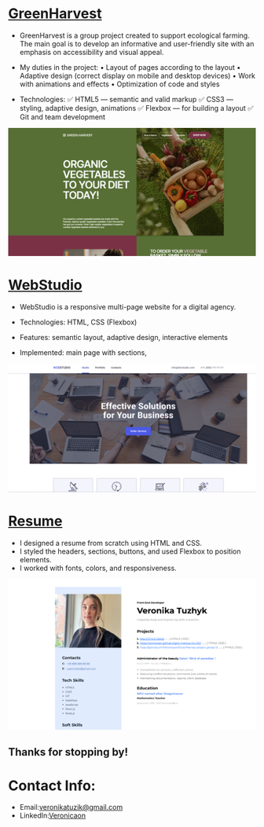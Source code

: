 

# [ GreenHarvest]( https://github.com/Veronicaon/GreenHarvest-project-group-13) 


* GreenHarvest is a group project created to support ecological farming.  The main goal is to develop an informative and user-friendly site with an emphasis on accessibility and visual appeal.

 * My duties in the project:
  • Layout of pages according to the layout
  • Adaptive design (correct display on mobile and desktop devices)
  • Work with animations and effects 
  • Optimization of code and styles

 * Technologies:
 ✅ HTML5 — semantic and valid markup
 ✅ CSS3 — styling, adaptive design, animations
 ✅ Flexbox — for building a layout
 ✅ Git and team development

![GreenHarvest-project](images//image1.png)


# [WebStudio](https://veronicaon.github.io/goit-markup-hw-06/) 


* WebStudio is a responsive multi-page website for a digital agency.

 *  Technologies: HTML, CSS (Flexbox)
 *  Features: semantic layout, adaptive design, interactive elements
 *  Implemented: main page with sections,

![GreenHarvest-project](images//image2.png)

# [Resume](https://drive.google.com/drive/folders/1MN_DNfIu5YwsA7d8rtfZpgVdWTjdyUJ8?usp=drive_link) 


 *  I designed a resume from scratch using HTML and CSS. 
 *  I styled the headers, sections, buttons, and used Flexbox to position elements.
 *  I worked with fonts, colors, and responsiveness.

![Resume](images//image3.png)

## Thanks for stopping by!

# Contact Info:

- Email:veronikatuzik@gmail.com
- LinkedIn:[Veronicaon](https://www.linkedin.com/in/veronika-tuzhyk-534249302/)

